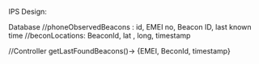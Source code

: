 IPS Design:

Database
//phoneObservedBeacons : id, EMEI no, Beacon ID, last known time
//beconLocations: BeaconId, lat , long, timestamp

//Controller
getLastFoundBeacons()-> {EMEI, BeconId, timestamp}
